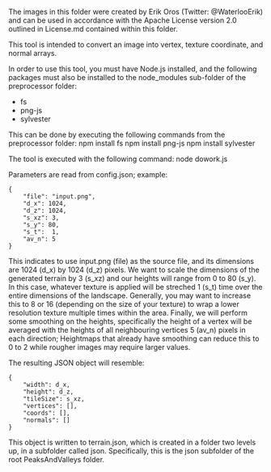 The images in this folder were created by Erik Oros (Twitter: @WaterlooErik)
and can be used in accordance with the Apache License version 2.0 outlined in
License.md contained within this folder.



This tool is intended to convert an image into vertex, texture coordinate, and
normal arrays.

In order to use this tool, you must have Node.js installed, and the following
packages must also be installed to the node_modules sub-folder of the
preprocessor folder:
*   fs
*   png-js
*   sylvester

This can be done by executing the following commands from the preprocessor
folder:
    npm install fs
    npm install png-js
    npm install sylvester

The tool is executed with the following command:
node dowork.js

Parameters are read from config.json; example:

    {
    	"file":	"input.png",
    	"d_x": 1024,
    	"d_z": 1024,
    	"s_xz":	3,
    	"s_y": 80,
    	"s_t":	1,
    	"av_n":	5
    }

This indicates to use input.png (file) as the source file, and its dimensions
are 1024 (d_x) by 1024 (d_z) pixels. We want to scale the dimensions of the
generated terrain by 3 (s_xz) and our heights will range from 0 to 80 (s_y).
In this case, whatever texture is applied will be streched 1 (s_t) time over
the entire dimensions of the landscape. Generally, you may want to increase
this to 8 or 16 (depending on the size of your texture) to wrap a lower
resolution texture multiple times within the area. Finally, we will perform
some smoothing on the heights, specifically the height of a vertex will be
averaged with the heights of all neighbouring vertices 5 (av_n) pixels in each
direction; Heightmaps that already have smoothing can reduce this to 0 to 2
while rougher images may require larger values.

The resulting JSON object will resemble:

    {
    	"width": d_x,
    	"height": d_z,
    	"tileSize": s_xz,
    	"vertices": [],
    	"coords": [],
    	"normals": []
    }

This object is written to terrain.json, which is created in a folder two
levels up, in a subfolder called json. Specifically, this is the json
subfolder of the root PeaksAndValleys folder.